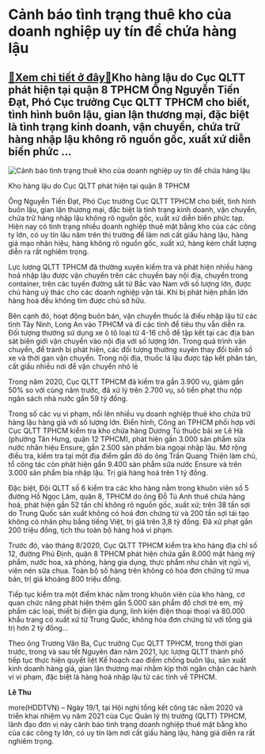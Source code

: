 Cảnh báo tình trạng thuê kho của doanh nghiệp uy tín để chứa hàng lậu
=====================================================================

[:gift:Xem chi tiết ở đây:gift:](https://hddtvn.com/canh-bao-tinh-trang-thue-kho-cua-doanh-nghiep-uy-tin-de-chua-hang-lau/)Kho hàng lậu do Cục QLTT phát hiện tại quận 8 TPHCM Ông Nguyễn Tiến Đạt, Phó Cục trưởng Cục QLTT TPHCM cho biết, tình hình buôn lậu, gian lận thương mại, đặc biệt là tình trạng kinh doanh, vận chuyển, chứa trữ hàng nhập lậu không rõ nguồn gốc, xuất xứ diễn biến phức …
----------------------------------------------------------------------------------------------------------------------------------------------------------------------------------------------------------------------------------------------------------------------------





![Cảnh báo tình trạng thuê kho của doanh nghiệp uy tín để chứa hàng lậu](https://hddtvn.com/wp-content/uploads/2021/01/5207_0258_IMG-2712.jpg "Cảnh báo tình trạng thuê kho của doanh nghiệp uy tín để chứa hàng lậu")


Kho hàng lậu do Cục QLTT phát hiện tại quận 8 TPHCM



Ông Nguyễn Tiến Đạt, Phó Cục trưởng Cục QLTT TPHCM cho biết, tình hình buôn lậu, gian lận thương mại, đặc biệt là tình trạng kinh doanh, vận chuyển, chứa trữ hàng nhập lậu không rõ nguồn gốc, xuất xứ diễn biến phức tạp. Hiện nay có tình trạng nhiều doanh nghiệp thuê mặt bằng kho của các công ty lớn, có uy tín lâu năm trên thị trường để làm nơi cất giấu hàng lậu, hàng giả mạo nhãn hiệu, hàng không rõ nguồn gốc, xuất xứ, hàng kém chất lượng diễn ra rất nghiêm trọng.


Lực lượng QLTT TPHCM đã thường xuyên kiểm tra và phát hiện nhiều hàng hoá nhập lậu được vận chuyển trên các chuyến bay nội địa, chuyển trong container, trên các tuyến đường sắt từ Bắc vào Nam với số lượng lớn, được chủ hàng uỷ thác cho các doanh nghiệp vận tải. Khi bị phát hiện phần lớn hàng hoá đều không tìm được chủ sở hữu.


Bên cạnh đó, hoạt động buôn bán, vận chuyển thuốc lá điếu nhập lậu từ các tỉnh Tây Ninh, Long An vào TPHCM và đi các tỉnh để tiêu thụ vẫn diễn ra. Đối tượng thường sử dụng xe ô tô loại từ 4-16 chỗ để tập kết tại các địa bàn sát biên giới vận chuyển vào nội địa với số lượng lớn. Trong quá trình vận chuyển, để tránh bị phát hiện, các đối tượng thường xuyên thay đổi biển số xe và thời gan vận chuyển. Trong nội địa, thuốc lá lậu được tập kết phân tán, cất giấu nhiều nơi để vận chuyển nhỏ lẻ


Trong năm 2020, Cục QLTT TPHCM đã kiểm tra gần 3.900 vụ, giảm gần 50% so với cùng năm trước, đã xử lý trên 2.700 vụ, số tiền phạt thu nộp ngân sách nhà nước gần 59 tỷ đồng.


Trong số các vụ vi phạm, nổi lên nhiều vụ doanh nghiệp thuê kho chứa trữ hàng lậu hàng giả với số lượng lớn. Điển hình, Công an TPHCM phối hợp với Cục QLTT TPHCM kiểm tra kho chứa hàng Dương Tú thuộc bãi xe Lê Hà (phường Tân Hưng, quận 12 TPHCM), phát hiện gần 3.000 sản phẩm sữa nước nhãn hiệu Ensure, gần 2.500 sản phẩm bia ngoại nhập lậu. Mở rộng điều tra, kiểm tra tại một địa điểm gần đó do ông Trần Quang Thiện làm chủ, tổ công tác còn phát hiện gần 9.400 sản phẩm sữa nước Ensure và trên 3.000 sản phẩm bia nhập lậu. Trị giá hàng hoá trên 1 tỷ đồng.


Đặc biệt, Đội QLTT số 6 kiểm tra các kho hàng nằm trong khuôn viên số 5 đường Hồ Ngọc Lãm, quận 8, TPHCM do ông Đỗ Tú Anh thuê chứa hàng hoá, phát hiện gần 52 tấn chỉ không rõ nguồn gốc, xuất xứ; trên 38 tấn sợi do Trung Quốc sản xuất không có hoá đơn chứng từ và 200 tấn sợi tái tạo không có nhãn phụ bằng tiếng Việt, trị giá trên 3,8 tỷ đồng. Đã xử phạt gần 200 triệu đồng, tịch thu toàn bộ hàng hoá vi phạm.


Trước đó, vào tháng 8/2020, Cục QLTT TPHCM kiểm tra kho hàng địa chỉ số 12, đường Phú Định, quận 8 TPHCM phát hiện chứa gần 8.000 mặt hàng mỹ phẩm, nước hoa, xà phòng, hàng gia dụng, thực phẩm như chân vịt ngũ vị, viên nén sữa chua. Toàn bộ số hàng trên không có hóa đơn chứng từ mua bán, trị giá khoảng 800 triệu đồng.


Tiếp tục kiểm tra một điểm khác nằm trong khuôn viên của kho hàng, cơ quan chức năng phát hiện thêm gần 5.000 sản phẩm đồ chơi trẻ em, mỹ phẩm các loại, thiết bị điện gia dụng, linh kiện điện thoại thoại và 80.000 khẩu trang có xuất xứ từ Trung Quốc, không hóa đơn chứng từ với tổng giá trị hơn 2 tỷ đồng…


Theo ông Trương Văn Ba, Cục trưởng Cục QLTT TPHCM, trong thời gian trước, trong và sau tết Nguyên đán năm 2021, lực lượng QLTT thành phố tiếp tục thực hiện quyết liệt Kế hoạch cao điểm chống buôn lậu, sản xuất kinh doanh hàng giả, gian lận thương mại nhằm kịp thời ngăn chặn các hành vi vi phạm, đặc biệt là hàng hoá nhập lậu từ các tỉnh về TPHCM.




**Lê Thu**



more(HDDTVN) – Ngày 19/1, tại Hội nghị tổng kết công tác nằm 2020 và triển khai nhiệm vụ năm 2021 của Cục Quản lý thị trường (QLTT) TPHCM, lãnh đạo đơn vị này cảnh báo tình trạng doanh nghiệp thuê mặt bằng kho của các công ty lớn, có uy tín làm nơi cất giấu hàng lậu, hàng giả diễn ra rất nghiêm trọng.

